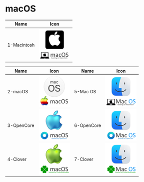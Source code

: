 # macOS
Name|Icon
--|--
1-Macintosh|<img src="1-Macintosh.png" width="100px">

Name|Icon|Name|Icon
--|--|--|--
2-macOS|<img src="2-macOS.png" width="100px">|5-Mac OS|<img src="5-Mac_OS.png" width="100px">
3-OpenCore|<img src="3-OpenCore.png" width="100px">|6-OpenCore|<img src="6-OpenCore.png" width="100px">
4-Clover|<img src="4-Clover.png" width="100px">|7-Clover|<img src="7-Clover.png" width="100px">

